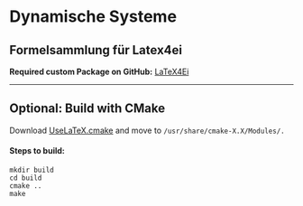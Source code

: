 # Dynamische Systeme

## Formelsammlung für Latex4ei
**Required custom Package on GitHub:** [LaTeX4Ei](https://github.com/latex4ei/latex4ei-packages)

--------------------------------------

## Optional: Build with CMake
Download [UseLaTeX.cmake](https://cmake.org/Wiki/CMakeUserUseLATEX) and move to `/usr/share/cmake-X.X/Modules/.`  
#### Steps to build:
```shell
mkdir build
cd build
cmake ..
make
```
